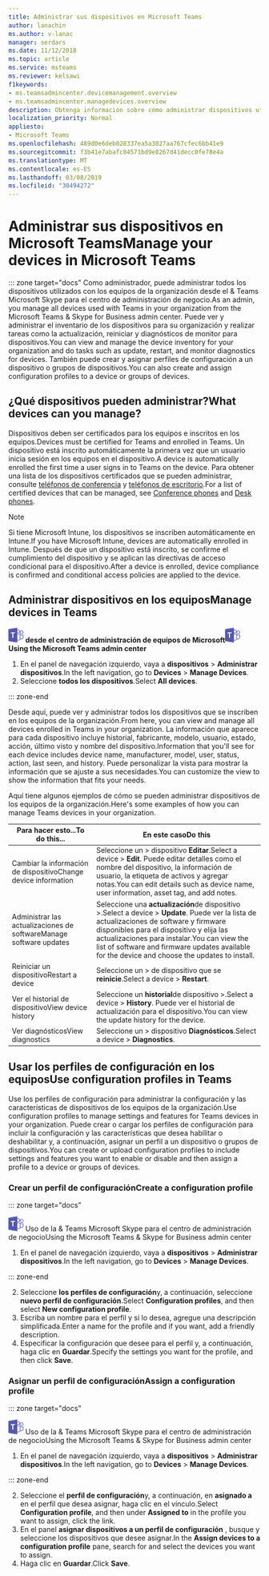 ```yaml
---
title: Administrar sus dispositivos en Microsoft Teams
author: lanachin
ms.author: v-lanac
manager: serdars
ms.date: 11/12/2018
ms.topic: article
ms.service: msteams
ms.reviewer: kelsawi
f1keywords:
- ms.teamsadmincenter.devicemanagement.overview
- ms.teamsadmincenter.managedevices.overview
description: Obtenga información sobre cómo administrar dispositivos utilizados con los equipos de la organización.
localization_priority: Normal
appliesto:
- Microsoft Teams
ms.openlocfilehash: 489d0e6deb028337ea5a3027aa767cfec6bb41e9
ms.sourcegitcommit: f3b41e7abafc84571bd9e8267d41decc0fe78e4a
ms.translationtype: MT
ms.contentlocale: es-ES
ms.lasthandoff: 03/08/2019
ms.locfileid: "30494272"
---
```

# <a name="manage-your-devices-in-microsoft-teams"></a><span data-ttu-id="d9e3e-103">Administrar sus dispositivos en Microsoft Teams</span><span class="sxs-lookup"><span data-stu-id="d9e3e-103">Manage your devices in Microsoft Teams</span></span>

::: zone target="docs"
<span data-ttu-id="d9e3e-104">Como administrador, puede administrar todos los dispositivos utilizados con los equipos de la organización desde el & Teams Microsoft Skype para el centro de administración de negocio.</span><span class="sxs-lookup"><span data-stu-id="d9e3e-104">As an admin, you manage all devices used with Teams in your organization from the Microsoft Teams & Skype for Business admin center.</span></span> <span data-ttu-id="d9e3e-105">Puede ver y administrar el inventario de los dispositivos para su organización y realizar tareas como la actualización, reiniciar y diagnósticos de monitor para dispositivos.</span><span class="sxs-lookup"><span data-stu-id="d9e3e-105">You can view and manage the device inventory for your organization and do tasks such as update, restart, and monitor diagnostics for devices.</span></span> <span data-ttu-id="d9e3e-106">También puede crear y asignar perfiles de configuración a un dispositivo o grupos de dispositivos.</span><span class="sxs-lookup"><span data-stu-id="d9e3e-106">You can also create and assign configuration profiles to a device or groups of devices.</span></span> 

## <a name="what-devices-can-you-manage"></a><span data-ttu-id="d9e3e-107">¿Qué dispositivos pueden administrar?</span><span class="sxs-lookup"><span data-stu-id="d9e3e-107">What devices can you manage?</span></span>
<span data-ttu-id="d9e3e-108">Dispositivos deben ser certificados para los equipos e inscritos en los equipos.</span><span class="sxs-lookup"><span data-stu-id="d9e3e-108">Devices must be certified for Teams and enrolled in Teams.</span></span> <span data-ttu-id="d9e3e-109">Un dispositivo está inscrito automáticamente la primera vez que un usuario inicia sesión en los equipos en el dispositivo.</span><span class="sxs-lookup"><span data-stu-id="d9e3e-109">A device is automatically enrolled the first time a user signs in to Teams on the device.</span></span> <span data-ttu-id="d9e3e-110">Para obtener una lista de los dispositivos certificados que se pueden administrar, consulte [teléfonos de conferencia](https://products.office.com/en-us/microsoft-teams/across-devices/devices/category?devicetype=16) y [teléfonos de escritorio](https://products.office.com/en-us/microsoft-teams/across-devices/devices/category?devicetype=34).</span><span class="sxs-lookup"><span data-stu-id="d9e3e-110">For a list of certified devices that can be managed, see [Conference phones](https://products.office.com/en-us/microsoft-teams/across-devices/devices/category?devicetype=16) and [Desk phones](https://products.office.com/en-us/microsoft-teams/across-devices/devices/category?devicetype=34).</span></span>

> [!NOTE]
> <span data-ttu-id="d9e3e-111">Si tiene Microsoft Intune, los dispositivos se inscriben automáticamente en Intune.</span><span class="sxs-lookup"><span data-stu-id="d9e3e-111">If you have Microsoft Intune, devices are automatically enrolled in Intune.</span></span> <span data-ttu-id="d9e3e-112">Después de que un dispositivo está inscrito, se confirme el cumplimiento del dispositivo y se aplican las directivas de acceso condicional para el dispositivo.</span><span class="sxs-lookup"><span data-stu-id="d9e3e-112">After a device is enrolled, device compliance is confirmed and conditional access policies are applied to the device.</span></span> 

## <a name="manage-devices-in-teams"></a><span data-ttu-id="d9e3e-113">Administrar dispositivos en los equipos</span><span class="sxs-lookup"><span data-stu-id="d9e3e-113">Manage devices in Teams</span></span>

<span data-ttu-id="d9e3e-114">![los equipos-logotipo-30x30.png](media/teams-logo-30x30.png) **desde el centro de administración de equipos de Microsoft**</span><span class="sxs-lookup"><span data-stu-id="d9e3e-114">![teams-logo-30x30.png](media/teams-logo-30x30.png) **Using the Microsoft Teams admin center**</span></span>

1. <span data-ttu-id="d9e3e-115">En el panel de navegación izquierdo, vaya a **dispositivos** > **Administrar dispositivos**.</span><span class="sxs-lookup"><span data-stu-id="d9e3e-115">In the left navigation, go to **Devices** > **Manage Devices**.</span></span>
2. <span data-ttu-id="d9e3e-116">Seleccione **todos los dispositivos**.</span><span class="sxs-lookup"><span data-stu-id="d9e3e-116">Select **All devices**.</span></span>  

::: zone-end

 <span data-ttu-id="d9e3e-117">Desde aquí, puede ver y administrar todos los dispositivos que se inscriben en los equipos de la organización.</span><span class="sxs-lookup"><span data-stu-id="d9e3e-117">From here, you can view and manage all devices enrolled in Teams in your organization.</span></span> <span data-ttu-id="d9e3e-118">La información que aparece para cada dispositivo incluye historial, fabricante, modelo, usuario, estado, acción, último visto y nombre del dispositivo.</span><span class="sxs-lookup"><span data-stu-id="d9e3e-118">Information that you'll see for each device includes device name, manufacturer, model, user, status, action, last seen, and history.</span></span> <span data-ttu-id="d9e3e-119">Puede personalizar la vista para mostrar la información que se ajuste a sus necesidades.</span><span class="sxs-lookup"><span data-stu-id="d9e3e-119">You can customize the view to show the information that fits your needs.</span></span>

 <span data-ttu-id="d9e3e-120">Aquí tiene algunos ejemplos de cómo se pueden administrar dispositivos de los equipos de la organización.</span><span class="sxs-lookup"><span data-stu-id="d9e3e-120">Here's some examples of how you can manage Teams devices in your organization.</span></span>  
    
|<span data-ttu-id="d9e3e-121">Para hacer esto...</span><span class="sxs-lookup"><span data-stu-id="d9e3e-121">To do this...</span></span>  |<span data-ttu-id="d9e3e-122">En este caso</span><span class="sxs-lookup"><span data-stu-id="d9e3e-122">Do this</span></span> |
|---------|---------|
|<span data-ttu-id="d9e3e-123">Cambiar la información de dispositivo</span><span class="sxs-lookup"><span data-stu-id="d9e3e-123">Change device information</span></span>   | <span data-ttu-id="d9e3e-124">Seleccione un > dispositivo **Editar**.</span><span class="sxs-lookup"><span data-stu-id="d9e3e-124">Select a device > **Edit**.</span></span> <span data-ttu-id="d9e3e-125">Puede editar detalles como el nombre del dispositivo, la información de usuario, la etiqueta de activos y agregar notas.</span><span class="sxs-lookup"><span data-stu-id="d9e3e-125">You can edit details such as device name, user information, asset tag, and add notes.</span></span>     |
|<span data-ttu-id="d9e3e-126">Administrar las actualizaciones de software</span><span class="sxs-lookup"><span data-stu-id="d9e3e-126">Manage software updates</span></span>   |<span data-ttu-id="d9e3e-127">Seleccione una **actualización**de dispositivo >.</span><span class="sxs-lookup"><span data-stu-id="d9e3e-127">Select a device > **Update**.</span></span> <span data-ttu-id="d9e3e-128">Puede ver la lista de actualizaciones de software y firmware disponibles para el dispositivo y elija las actualizaciones para instalar.</span><span class="sxs-lookup"><span data-stu-id="d9e3e-128">You can view the list of software and firmware updates available for the device and choose the updates to install.</span></span>    |
|<span data-ttu-id="d9e3e-129">Reiniciar un dispositivo</span><span class="sxs-lookup"><span data-stu-id="d9e3e-129">Restart a device</span></span>   |<span data-ttu-id="d9e3e-130">Seleccione un > de dispositivo que se **reinicie**.</span><span class="sxs-lookup"><span data-stu-id="d9e3e-130">Select a device > **Restart**.</span></span>          |
|<span data-ttu-id="d9e3e-131">Ver el historial de dispositivo</span><span class="sxs-lookup"><span data-stu-id="d9e3e-131">View device history</span></span>  | <span data-ttu-id="d9e3e-132">Seleccione un **historial**de dispositivo >.</span><span class="sxs-lookup"><span data-stu-id="d9e3e-132">Select a device > **History**.</span></span> <span data-ttu-id="d9e3e-133">Puede ver el historial de actualización para el dispositivo.</span><span class="sxs-lookup"><span data-stu-id="d9e3e-133">You can view the update history for the device.</span></span>     |
|<span data-ttu-id="d9e3e-134">Ver diagnósticos</span><span class="sxs-lookup"><span data-stu-id="d9e3e-134">View diagnostics</span></span>  | <span data-ttu-id="d9e3e-135">Seleccione un > dispositivo **Diagnósticos**.</span><span class="sxs-lookup"><span data-stu-id="d9e3e-135">Select a device > **Diagnostics**.</span></span>        |

## <a name="use-configuration-profiles-in-teams"></a><span data-ttu-id="d9e3e-136">Usar los perfiles de configuración en los equipos</span><span class="sxs-lookup"><span data-stu-id="d9e3e-136">Use configuration profiles in Teams</span></span>

<span data-ttu-id="d9e3e-137">Use los perfiles de configuración para administrar la configuración y las características de dispositivos de los equipos de la organización.</span><span class="sxs-lookup"><span data-stu-id="d9e3e-137">Use configuration profiles to manage settings and features for Teams devices in your organization.</span></span> <span data-ttu-id="d9e3e-138">Puede crear o cargar los perfiles de configuración para incluir la configuración y las características que desea habilitar o deshabilitar y, a continuación, asignar un perfil a un dispositivo o grupos de dispositivos.</span><span class="sxs-lookup"><span data-stu-id="d9e3e-138">You can create or upload configuration profiles to include settings and features you want to enable or disable and then assign a profile to a device or groups of devices.</span></span> 

### <a name="create-a-configuration-profile"></a><span data-ttu-id="d9e3e-139">Crear un perfil de configuración</span><span class="sxs-lookup"><span data-stu-id="d9e3e-139">Create a configuration profile</span></span>

::: zone target="docs"

![los equipos-logotipo-30x30.png](media/teams-logo-30x30.png) <span data-ttu-id="d9e3e-141">Uso de la & Teams Microsoft Skype para el centro de administración de negocio</span><span class="sxs-lookup"><span data-stu-id="d9e3e-141">Using the Microsoft Teams & Skype for Business admin center</span></span>

1. <span data-ttu-id="d9e3e-142">En el panel de navegación izquierdo, vaya a **dispositivos** > **Administrar dispositivos**.</span><span class="sxs-lookup"><span data-stu-id="d9e3e-142">In the left navigation, go to **Devices** > **Manage Devices**.</span></span>

::: zone-end

2. <span data-ttu-id="d9e3e-143">Seleccione **los perfiles de configuración**y, a continuación, seleccione **nuevo perfil de configuración**.</span><span class="sxs-lookup"><span data-stu-id="d9e3e-143">Select **Configuration profiles**, and then select **New configuration profile**.</span></span>
3. <span data-ttu-id="d9e3e-144">Escriba un nombre para el perfil y si lo desea, agregue una descripción simplificada.</span><span class="sxs-lookup"><span data-stu-id="d9e3e-144">Enter a name for the profile and if you want, add a friendly description.</span></span>
4. <span data-ttu-id="d9e3e-145">Especificar la configuración que desee para el perfil y, a continuación, haga clic en **Guardar**.</span><span class="sxs-lookup"><span data-stu-id="d9e3e-145">Specify the settings you want for the profile, and then click **Save**.</span></span>

### <a name="assign-a-configuration-profile"></a><span data-ttu-id="d9e3e-146">Asignar un perfil de configuración</span><span class="sxs-lookup"><span data-stu-id="d9e3e-146">Assign a configuration profile</span></span>

::: zone target="docs"

![los equipos-logotipo-30x30.png](media/teams-logo-30x30.png) <span data-ttu-id="d9e3e-148">Uso de la & Teams Microsoft Skype para el centro de administración de negocio</span><span class="sxs-lookup"><span data-stu-id="d9e3e-148">Using the Microsoft Teams & Skype for Business admin center</span></span>

1. <span data-ttu-id="d9e3e-149">En el panel de navegación izquierdo, vaya a **dispositivos** > **Administrar dispositivos**.</span><span class="sxs-lookup"><span data-stu-id="d9e3e-149">In the left navigation, go to **Devices** > **Manage Devices**.</span></span>

::: zone-end

2. <span data-ttu-id="d9e3e-150">Seleccione el **perfil de configuración**y, a continuación, en **asignado a** en el perfil que desea asignar, haga clic en el vínculo.</span><span class="sxs-lookup"><span data-stu-id="d9e3e-150">Select **Configuration profile**, and then under **Assigned to** in the profile you want to assign, click the link.</span></span>  
3. <span data-ttu-id="d9e3e-151">En el panel **asignar dispositivos a un perfil de configuración** , busque y seleccione los dispositivos que desee asignar.</span><span class="sxs-lookup"><span data-stu-id="d9e3e-151">In the **Assign devices to a configuration profile** pane, search for and select the devices you want to assign.</span></span>
4. <span data-ttu-id="d9e3e-152">Haga clic en **Guardar**.</span><span class="sxs-lookup"><span data-stu-id="d9e3e-152">Click **Save**.</span></span>
